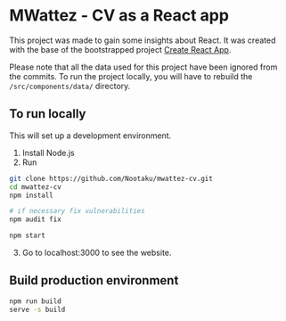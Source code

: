 # MWattez - CV as a React app

This project was made to gain some insights about React. It was created with the base of the bootstrapped project [Create React App](https://github.com/facebook/create-react-app).

Please note that all the data used for this project have been ignored from the commits. To run the project locally, you will have to rebuild the `/src/components/data/` directory.

## To run locally

This will set up a development environment.

1. Install Node.js
2. Run

```bash
git clone https://github.com/Nootaku/mwattez-cv.git
cd mwattez-cv
npm install

# if necessary fix vulnerabilities
npm audit fix

npm start
```

3. Go to localhost:3000 to see the website.

## Build production environment

```bash
npm run build
serve -s build
```
